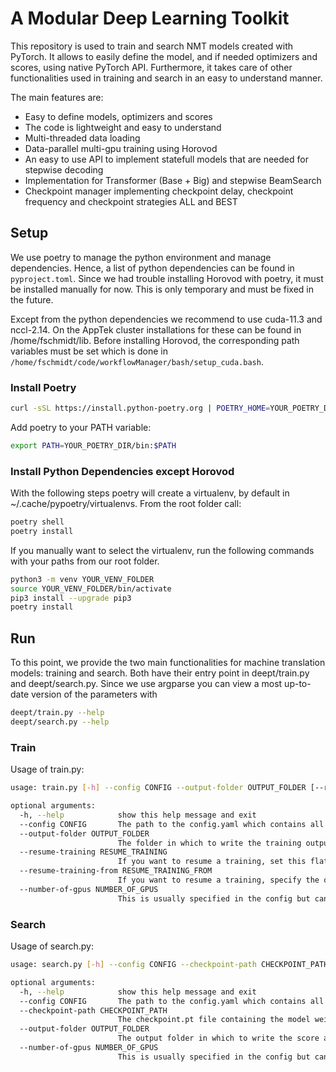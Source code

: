 # A Modular Deep Learning Toolkit #

This repository is used to train and search NMT models created with PyTorch.
It allows to easily define the model, and if needed optimizers and scores, using native PyTorch API.
Furthermore, it takes care of other functionalities used in training and search in an easy to understand manner.

The main features are:

- Easy to define models, optimizers and scores
- The code is lightweight and easy to understand
- Multi-threaded data loading
- Data-parallel multi-gpu training using Horovod
- An easy to use API to implement statefull models that are needed for stepwise decoding
- Implementation for Transformer (Base + Big) and stepwise BeamSearch
- Checkpoint manager implementing checkpoint delay, checkpoint frequency and checkpoint strategies ALL and BEST

## Setup ##

We use poetry to manage the python environment and manage dependencies.
Hence, a list of python dependencies can be found in `pyproject.toml`.
Since we had trouble installing Horovod with poetry, it must be installed manually for now.
This is only temporary and must be fixed in the future.

Except from the python dependencies we recommend to use cuda-11.3 and nccl-2.14.
On the AppTek cluster installations for these can be found in /home/fschmidt/lib. 
Before installing Horovod, the corresponding path variables must be set which is done in `/home/fschmidt/code/workflowManager/bash/setup_cuda.bash`.

### Install Poetry ####

```bash
curl -sSL https://install.python-poetry.org | POETRY_HOME=YOUR_POETRY_DIR python3 -
```

Add poetry to your PATH variable:
```bash
export PATH=YOUR_POETRY_DIR/bin:$PATH
```

### Install Python Dependencies except Horovod ####

With the following steps poetry will create a virtualenv, by default in ~/.cache/pypoetry/virtualenvs.
From the root folder call:
```bash
poetry shell
poetry install
```

If you manually want to select the virtualenv, run the following commands with your paths from our root folder.
```bash
python3 -m venv YOUR_VENV_FOLDER
source YOUR_VENV_FOLDER/bin/activate
pip3 install --upgrade pip3
poetry install
```

## Run ##

To this point, we provide the two main functionalities for machine translation models: training and search.
Both have their entry point in deept/train.py and deept/search.py.
Since we use argparse you can view a most up-to-date version of the parameters with
```bash
deept/train.py --help
deept/search.py --help
```

### Train ###

Usage of train.py:

```bash
usage: train.py [-h] --config CONFIG --output-folder OUTPUT_FOLDER [--resume-training RESUME_TRAINING] [--resume-training-from RESUME_TRAINING_FROM] [--number-of-gpus NUMBER_OF_GPUS]

optional arguments:
  -h, --help            show this help message and exit
  --config CONFIG       The path to the config.yaml which contains all user defined parameters.
  --output-folder OUTPUT_FOLDER
                        The folder in which to write the training output (ckpts, learning-rates, perplexities etc.)
  --resume-training RESUME_TRAINING
                        If you want to resume a training, set this flat to 1 and specify the directory with "resume-training-from".
  --resume-training-from RESUME_TRAINING_FROM
                        If you want to resume a training, specify the output directory here. We expect it to have the same layout as a newly created one.
  --number-of-gpus NUMBER_OF_GPUS
                        This is usually specified in the config but can also be overwritten from the cli.
```

### Search ###

Usage of search.py:

```bash
usage: search.py [-h] --config CONFIG --checkpoint-path CHECKPOINT_PATH [--output-folder OUTPUT_FOLDER] [--number-of-gpus NUMBER_OF_GPUS]

optional arguments:
  -h, --help            show this help message and exit
  --config CONFIG       The path to the config.yaml which contains all user defined parameters. It may or may not match the one trained with. This is up to the user to ensure.
  --checkpoint-path CHECKPOINT_PATH
                        The checkpoint.pt file containing the model weights.
  --output-folder OUTPUT_FOLDER
                        The output folder in which to write the score and hypotheses.
  --number-of-gpus NUMBER_OF_GPUS
                        This is usually specified in the config but can also be overwritten from the cli. However, in search this can only be 0 or 1. We do not support multi-gpu decoding. If you set it to >1 we will set it back to 1 so that you dont need to modify the config in search.
```